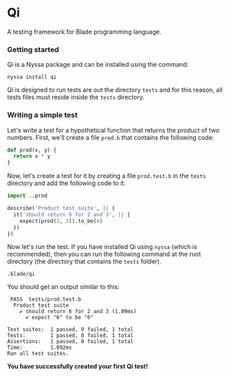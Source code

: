 # Qi

A testing framework for Blade programming language.

### Getting started

Qi is a Nyssa package and can be installed using the command:

```
nyssa install qi
```

Qi is designed to run tests are out the directory `tests` and for this reason, all tests files must reside inside the `tests` directory.

### Writing a simple test

Let's write a test for a hypothetical function that returns the product of two numbers. First, we'll create a file `prod.b` that contains the following code:

```py
def prod(x, y) {
  return x * y
}
```

Now, let's create a test for it by creating a file `prod.test.b` in the `tests` directory and add the following code to it.

```py
import ..prod

describe('Product test suite', || {
  it('should return 6 for 2 and 3', || {
    expect(prod(2, 3)).to_be(6)
  })
})
```

Now let's run the test. If you have installed Qi using `nyssa` (which is recommended), then you can run the following command at the root directory (the directory that contains the `tests` folder).

```
.blade/qi
```

You should get an output similar to this:

```
 PASS  tests/prod.test.b
  Product test suite
    ✔ should return 6 for 2 and 3 (1.09ms)
      ✔ expect "6" to be "6"

Test suites:  1 passed, 0 failed, 1 total
Tests:        1 passed, 0 failed, 1 total
Assertions:   1 passed, 0 failed, 1 total
Time:         1.092ms
Ran all test suites.
```

**You have successfully created your first Qi test!**
